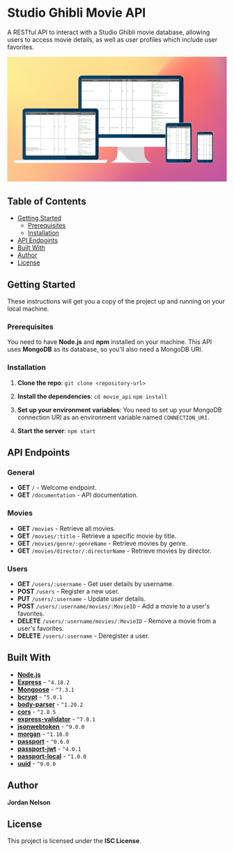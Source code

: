 # Studio Ghibli Movie API

A RESTful API to interact with a Studio Ghibli movie database, allowing users to access movie details, as well as user profiles which include user favorites.

<img src="https://github.com/TubaJordan/Portfolio/blob/main/images/MoviesAPI-Display.png">

## Table of Contents

- [Getting Started](#getting-started)
  - [Prerequisites](#prerequisites)
  - [Installation](#installation)
- [API Endpoints](#api-endpoints)
- [Built With](#built-with)
- [Author](#author)
- [License](#license)

## Getting Started

These instructions will get you a copy of the project up and running on your local machine.

### Prerequisites

You need to have **Node.js** and **npm** installed on your machine. This API uses **MongoDB** as its database, so you'll also need a MongoDB URI.

### Installation

1. **Clone the repo**:
`git clone <repository-url>`

2. **Install the dependencies**:
`cd movie_api`
`npm install`

3. **Set up your environment variables**:
You need to set up your MongoDB connection URI as an environment variable named `CONNECTION_URI`.

4. **Start the server**:
`npm start`

## API Endpoints

### General

- **GET** `/` - Welcome endpoint.
- **GET** `/documentation` - API documentation.

### Movies

- **GET** `/movies` - Retrieve all movies.
- **GET** `/movies/:title` - Retrieve a specific movie by title.
- **GET** `/movies/genre/:genreName` - Retrieve movies by genre.
- **GET** `/movies/director/:directorName` - Retrieve movies by director.

### Users

- **GET** `/users/:username` - Get user details by username.
- **POST** `/users` - Register a new user.
- **PUT** `/users/:username` - Update user details.
- **POST** `/users/:username/movies/:MovieID` - Add a movie to a user's favorites.
- **DELETE** `/users/:username/movies/:MovieID` - Remove a movie from a user's favorites.
- **DELETE** `/users/:username` - Deregister a user.

## Built With

- [**Node.js**](https://nodejs.org/)
- [**Express**](https://expressjs.com/) - `^4.18.2`
- [**Mongoose**](https://mongoosejs.com/) - `^7.3.1`
- [**bcrypt**](https://www.npmjs.com/package/bcrypt) - `^5.0.1`
- [**body-parser**](https://www.npmjs.com/package/body-parser) - `^1.20.2`
- [**cors**](https://www.npmjs.com/package/cors) - `^2.8.5`
- [**express-validator**](https://express-validator.github.io/docs/) - `^7.0.1`
- [**jsonwebtoken**](https://www.npmjs.com/package/jsonwebtoken) - `^9.0.0`
- [**morgan**](https://www.npmjs.com/package/morgan) - `^1.10.0`
- [**passport**](http://www.passportjs.org/) - `^0.6.0`
- [**passport-jwt**](https://www.npmjs.com/package/passport-jwt) - `^4.0.1`
- [**passport-local**](https://www.npmjs.com/package/passport-local) - `^1.0.0`
- [**uuid**](https://www.npmjs.com/package/uuid) - `^9.0.0`

## Author

**Jordan Nelson**

## License

This project is licensed under the **ISC License**.
